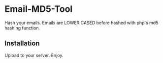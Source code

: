 Email-MD5-Tool
==============

Hash your emails.  Emails are LOWER CASED before hashed with php's md5 hashing function.



## Installation

Upload to your server.  Enjoy.
